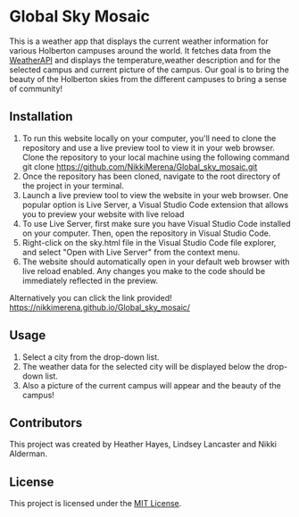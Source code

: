 # Global Sky Mosaic

This is a weather app that displays the current weather information for various Holberton campuses around the world. It fetches data from the [WeatherAPI](https://www.weatherapi.com/) and displays the temperature,weather description and for the selected campus and current picture of the campus. Our goal is to bring the beauty of the Holberton skies from the different campuses to bring a sense of community!



## Installation
1. To run this website locally on your computer, you'll need to clone the repository and use a live preview tool to view it in your web browser.
Clone the repository to your local machine using the following command git clone https://github.com/NikkiMerena/Global_sky_mosaic.git
2. Once the repository has been cloned, navigate to the root directory of the project in your terminal.
3. Launch a live preview tool to view the website in your web browser. One popular option is Live Server, a Visual Studio Code extension that allows you to preview your website with live reload
4. To use Live Server, first make sure you have Visual Studio Code installed on your computer. Then, open the repository in Visual Studio Code.
5. Right-click on the sky.html file in the Visual Studio Code file explorer, and select "Open with Live Server" from the context menu.
6. The website should automatically open in your default web browser with live reload enabled. Any changes you make to the code should be immediately reflected in the preview.

Alternatively you can click the link provided!
https://nikkimerena.github.io/Global_sky_mosaic/


## Usage

1. Select a city from the drop-down list.
2. The weather data for the selected city will be displayed below the drop-down list.
3. Also a picture of the current campus will appear and the beauty of the campus!

## Contributors

This project was created by Heather Hayes, Lindsey Lancaster and Nikki Alderman.

## License

This project is licensed under the [MIT License](https://opensource.org/licenses/MIT).
